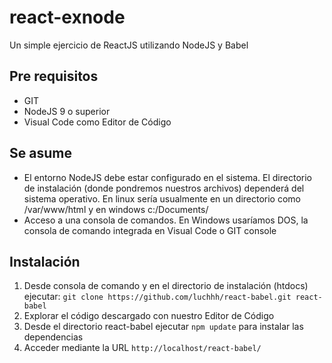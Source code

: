 # react-exnode
Un simple ejercicio de ReactJS utilizando NodeJS y Babel

## Pre requisitos
- GIT
- NodeJS 9 o superior
- Visual Code como Editor de Código

## Se asume
- El entorno NodeJS debe estar configurado en el sistema. El directorio de instalación (donde pondremos nuestros archivos) dependerá del sistema operativo. En linux sería usualmente en un directorio como /var/www/html y en windows c:/Documents/
- Acceso a una consola de comandos. En Windows usaríamos DOS, la consola de comando integrada en Visual Code o GIT console

## Instalación

1. Desde consola de comando y en el directorio de instalación (htdocs) ejecutar: `git clone https://github.com/luchhh/react-babel.git react-babel`
2. Explorar el código descargado con nuestro Editor de Código
3. Desde el directorio react-babel ejecutar `npm update` para instalar las dependencias
4. Acceder mediante la URL `http://localhost/react-babel/`

